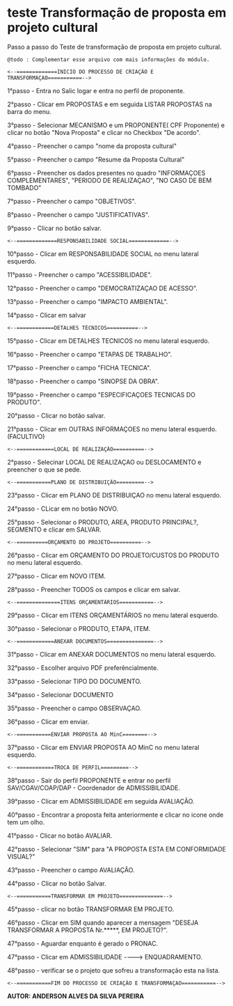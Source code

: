 teste Transformação de proposta em projeto cultural
========================================================

Passo a passo do Teste de transformação de proposta em projeto cultural.


```
@todo : Complementar esse arquivo com mais informações do módulo.
```
    <--=============INICIO DO PROCESSO DE CRIAÇÂO E TRANSFORMAÇAO===========-->

1°passo - Entra no Salic logar e entra no perfil de proponente.

2°passo - Clicar em PROPOSTAS e em seguida LISTAR PROPOSTAS na barra do menu.

3°passo - Selecionar MECANISMO e um PROPONENTE( CPF Proponente) e clicar no botão "Nova Proposta" e clicar no Checkbox "De acordo".

4°passo - Preencher o campo "nome da proposta cultural" 

5°passo - Preencher o campo "Resume da Proposta Cultural"

6°passo - Preencher os dados presentes no quadro "INFORMAÇOES COMPLEMENTARES", "PERIODO DE REALIZAÇAO", "NO CASO DE BEM TOMBADO"

7°passo - Preencher o campo "OBJETIVOS".

8°passo - Preencher o campo "JUSTIFICATIVAS".

9°passo - Clicar no botão salvar.

    <--=============RESPONSABILIDADE SOCIAL=============-->

10°passo - Clicar em RESPONSABILIDADE SOCIAL no menu lateral esquerdo.

11°passo - Preencher o campo "ACESSIBILIDADE".
 
12°passo - Preencher o campo "DEMOCRATIZAÇAO DE ACESSO".

13°passo - Preencher o campo "IMPACTO AMBIENTAL".

14°passo - Clicar em salvar 

    <--============DETALHES TÉCNICOS==========-->

15°passo - Clicar em DETALHES TECNICOS no menu lateral esquerdo.

16°passo - Preencher o campo "ETAPAS DE TRABALHO".

17°passo - Preencher o campo "FICHA TECNICA".

18°passo - Preencher o campo "SINOPSE DA OBRA".

19°passo - Preencher o campo "ESPECIFICAÇOES  TECNICAS DO PRODUTO".

20°passo - Clicar no botão salvar.

21°passo - Clicar em OUTRAS INFORMAÇOES no menu lateral esquerdo.(FACULTIVO)

    <--============LOCAL DE REALIZAÇÃO==========-->

2°passo - Selecinar LOCAL DE REALIZAÇAO ou DESLOCAMENTO e preencher o que se pede.

    <--===========PLANO DE DISTRIBUIÇÃO=========-->

23°passo - Clicar em PLANO DE DISTRIBUIÇAO no menu lateral esquerdo.

24°passo - CLicar em no botão NOVO.

25°passo - Selecionar o PRODUTO, AREA, PRODUTO PRINCIPAL?, SEGMENTO e clicar em SALVAR.

    <--==========ORÇAMENTO DO PROJETO==========-->

26°passo - Clicar em ORÇAMENTO DO PROJETO/CUSTOS DO PRODUTO no menu lateral esquerdo.

27°passo - Clicar em NOVO ITEM.

28°passo - Preencher TODOS os campos e clicar em salvar.

    <--==============ITENS ORÇAMENTÁRIOS===========-->

29°passo - Clicar em  ITENS ORÇAMENTÁRIOS no menu lateral esquerdo.

30°passo - Selecionar o PRODUTO, ETAPA, ITEM.

    <--============ANEXAR DOCUMENTOS===============-->

31°passo - Clicar em  ANEXAR DOCUMENTOS no menu lateral esquerdo.

32°passo - Escolher arquivo  PDF preferêncialmente.

33°passo - Selecionar TIPO DO DOCUMENTO.

34°passo - Selecionar DOCUMENTO

35°passo - Preencher o campo OBSERVAÇAO.

36°passo - Clicar em enviar.

    <--===========ENVIAR PROPOSTA AO MinC========-->

37°passo - Clicar em ENVIAR PROPOSTA AO MinC no menu lateral esquerdo.

    <--============TROCA DE PERFIL=========-->

38°passo - Sair do perfil PROPONENTE e entrar no perfil SAV/CGAV/COAP/DAP - Coordenador de ADMISSIBILIDADE.

39°passo - Clicar em ADMISSIBILIDADE em seguida AVALIAÇÃO.

40°passo - Encontrar a proposta feita anteriormente e clicar no icone onde tem um olho.

41°passo - Clicar no botão AVALIAR.

42°passo - Selecionar "SIM" para "A PROPOSTA ESTA EM CONFORMIDADE VISUAL?"

43°passo - Preencher o campo AVALIAÇÂO.

44°passo - Clicar no botão Salvar.

    <--===========TRANSFORMAR EM PROJETO==============-->

45°passo - clicar no botão TRANSFORMAR EM PROJETO.

46°passo - Clicar em SIM quando aparecer a mensagem "DESEJA TRANSFORMAR A PROPOSTA Nr.*****, EM PROJETO?".

47°passo - Aguardar enquanto é gerado o PRONAC.

47°passo - Clicar em ADMISSIBILIDADE ----> ENQUADRAMENTO.

48°passo - verificar se o projeto que sofreu a transformação esta na lista.
 

    <--===========FIM DO PROCESSO DE CRIAÇÂO E TRANSFORMAÇAO===========-->




****AUTOR:** ANDERSON ALVES DA SILVA PEREIRA** 

